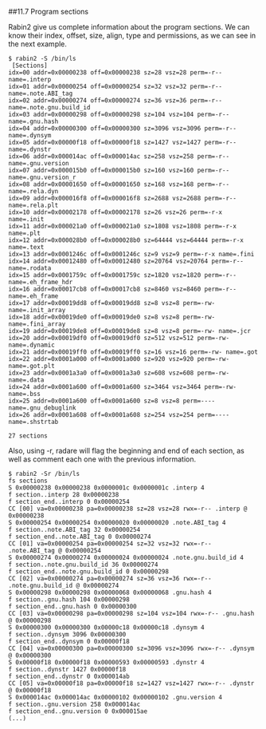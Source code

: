##11.7 Program sections

Rabin2 give us complete information about the program sections. We can know their index, offset, size, align, type and permissions, as we can see in the next example.

    $ rabin2 -S /bin/ls
     [Sections]
    idx=00 addr=0x00000238 off=0x00000238 sz=28 vsz=28 perm=-r-- name=.interp
    idx=01 addr=0x00000254 off=0x00000254 sz=32 vsz=32 perm=-r-- name=.note.ABI_tag
    idx=02 addr=0x00000274 off=0x00000274 sz=36 vsz=36 perm=-r-- name=.note.gnu.build_id
    idx=03 addr=0x00000298 off=0x00000298 sz=104 vsz=104 perm=-r-- name=.gnu.hash
    idx=04 addr=0x00000300 off=0x00000300 sz=3096 vsz=3096 perm=-r-- name=.dynsym
    idx=05 addr=0x00000f18 off=0x00000f18 sz=1427 vsz=1427 perm=-r-- name=.dynstr
    idx=06 addr=0x000014ac off=0x000014ac sz=258 vsz=258 perm=-r-- name=.gnu.version
    idx=07 addr=0x000015b0 off=0x000015b0 sz=160 vsz=160 perm=-r-- name=.gnu.version_r
    idx=08 addr=0x00001650 off=0x00001650 sz=168 vsz=168 perm=-r-- name=.rela.dyn
    idx=09 addr=0x000016f8 off=0x000016f8 sz=2688 vsz=2688 perm=-r-- name=.rela.plt
    idx=10 addr=0x00002178 off=0x00002178 sz=26 vsz=26 perm=-r-x name=.init
    idx=11 addr=0x000021a0 off=0x000021a0 sz=1808 vsz=1808 perm=-r-x name=.plt
    idx=12 addr=0x000028b0 off=0x000028b0 sz=64444 vsz=64444 perm=-r-x name=.text
    idx=13 addr=0x0001246c off=0x0001246c sz=9 vsz=9 perm=-r-x name=.fini
    idx=14 addr=0x00012480 off=0x00012480 sz=20764 vsz=20764 perm=-r-- name=.rodata
    idx=15 addr=0x0001759c off=0x0001759c sz=1820 vsz=1820 perm=-r-- name=.eh_frame_hdr
    idx=16 addr=0x00017cb8 off=0x00017cb8 sz=8460 vsz=8460 perm=-r-- name=.eh_frame
    idx=17 addr=0x00019dd8 off=0x00019dd8 sz=8 vsz=8 perm=-rw- name=.init_array
    idx=18 addr=0x00019de0 off=0x00019de0 sz=8 vsz=8 perm=-rw- name=.fini_array
    idx=19 addr=0x00019de8 off=0x00019de8 sz=8 vsz=8 perm=-rw- name=.jcr
    idx=20 addr=0x00019df0 off=0x00019df0 sz=512 vsz=512 perm=-rw- name=.dynamic
    idx=21 addr=0x00019ff0 off=0x00019ff0 sz=16 vsz=16 perm=-rw- name=.got
    idx=22 addr=0x0001a000 off=0x0001a000 sz=920 vsz=920 perm=-rw- name=.got.plt
    idx=23 addr=0x0001a3a0 off=0x0001a3a0 sz=608 vsz=608 perm=-rw- name=.data
    idx=24 addr=0x0001a600 off=0x0001a600 sz=3464 vsz=3464 perm=-rw- name=.bss
    idx=25 addr=0x0001a600 off=0x0001a600 sz=8 vsz=8 perm=---- name=.gnu_debuglink
    idx=26 addr=0x0001a608 off=0x0001a608 sz=254 vsz=254 perm=---- name=.shstrtab
    
    27 sections

Also, using -r, radare will flag the beginning and end of each section, as well as comment each one with the previous information.

    $ rabin2 -Sr /bin/ls
    fs sections
    S 0x00000238 0x00000238 0x0000001c 0x0000001c .interp 4
    f section..interp 28 0x00000238
    f section_end..interp 0 0x00000254
    CC [00] va=0x00000238 pa=0x00000238 sz=28 vsz=28 rwx=-r-- .interp @ 0x00000238
    S 0x00000254 0x00000254 0x00000020 0x00000020 .note.ABI_tag 4
    f section..note.ABI_tag 32 0x00000254
    f section_end..note.ABI_tag 0 0x00000274
    CC [01] va=0x00000254 pa=0x00000254 sz=32 vsz=32 rwx=-r-- .note.ABI_tag @ 0x00000254
    S 0x00000274 0x00000274 0x00000024 0x00000024 .note.gnu.build_id 4
    f section..note.gnu.build_id 36 0x00000274
    f section_end..note.gnu.build_id 0 0x00000298
    CC [02] va=0x00000274 pa=0x00000274 sz=36 vsz=36 rwx=-r-- .note.gnu.build_id @ 0x00000274
    S 0x00000298 0x00000298 0x00000068 0x00000068 .gnu.hash 4
    f section..gnu.hash 104 0x00000298
    f section_end..gnu.hash 0 0x00000300
    CC [03] va=0x00000298 pa=0x00000298 sz=104 vsz=104 rwx=-r-- .gnu.hash @ 0x00000298
    S 0x00000300 0x00000300 0x00000c18 0x00000c18 .dynsym 4
    f section..dynsym 3096 0x00000300
    f section_end..dynsym 0 0x00000f18
    CC [04] va=0x00000300 pa=0x00000300 sz=3096 vsz=3096 rwx=-r-- .dynsym @ 0x00000300
    S 0x00000f18 0x00000f18 0x00000593 0x00000593 .dynstr 4
    f section..dynstr 1427 0x00000f18
    f section_end..dynstr 0 0x000014ab
    CC [05] va=0x00000f18 pa=0x00000f18 sz=1427 vsz=1427 rwx=-r-- .dynstr @ 0x00000f18
    S 0x000014ac 0x000014ac 0x00000102 0x00000102 .gnu.version 4
    f section..gnu.version 258 0x000014ac
    f section_end..gnu.version 0 0x000015ae
    (...)
